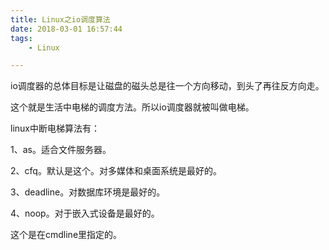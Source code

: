 ```yaml
---
title: Linux之io调度算法
date: 2018-03-01 16:57:44
tags:
	- Linux

---
```




io调度器的总体目标是让磁盘的磁头总是往一个方向移动，到头了再往反方向走。

这个就是生活中电梯的调度方法。所以io调度器就被叫做电梯。

linux中断电梯算法有：

1、as。适合文件服务器。

2、cfq。默认是这个。对多媒体和桌面系统是最好的。

3、deadline。对数据库环境是最好的。

4、noop。对于嵌入式设备是最好的。

这个是在cmdline里指定的。

